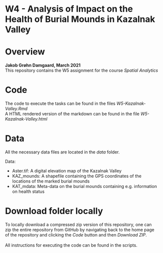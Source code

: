 # W4 - Analysis of Impact on the Health of Burial Mounds in Kazalnak Valley
# Overview 

**Jakob Grøhn Damgaard, March 2021** <br/>
This repository contains the W5 assignment for the course *Spatial Analytics*

# Code
The code to execute the tasks can be found in the files *W5-Kazalnak-Valley.Rmd*<br/>
A HTML rendered version of the markdown can be found in the file *W5-Kazalnak-Valley.html* <br/>

# Data
All the necessary data files are located in the *data* folder. <br>

Data: 
- Aster.tif: A digital elevation map of the Kazalnak Valley
- KAZ_mounds: A shapefile containing the GPS coordinates of the locations of the marked burial mounds
- KAT_mdata: Meta-data on the burial mounds containing e.g. information on health status


# Download folder locally
To locally download a compressed zip version of this repository, one can zip the entire repository from GitHub by navigating back to the home page of the repository and clicking the *Code* button and then *Download ZIP*. <br/>
<br>
All instructions for executing the code can be found in the scripts.

